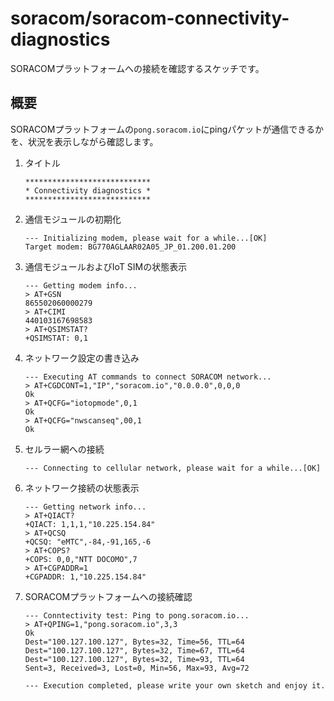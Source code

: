 # soracom/soracom-connectivity-diagnostics

SORACOMプラットフォームへの接続を確認するスケッチです。

## 概要

SORACOMプラットフォームの`pong.soracom.io`にpingパケットが通信できるかを、状況を表示しながら確認します。

1. タイトル

    ```
    ****************************
    * Connectivity diagnostics *
    ****************************
    ```

1. 通信モジュールの初期化

    ```
    --- Initializing modem, please wait for a while...[OK]
    Target modem: BG770AGLAAR02A05_JP_01.200.01.200
    ```

1. 通信モジュールおよびIoT SIMの状態表示

    ```
    --- Getting modem info...
    > AT+GSN
    865502060000279
    > AT+CIMI
    440103167698583
    > AT+QSIMSTAT?
    +QSIMSTAT: 0,1
    ```

1. ネットワーク設定の書き込み

    ```
    --- Executing AT commands to connect SORACOM network...
    > AT+CGDCONT=1,"IP","soracom.io","0.0.0.0",0,0,0
    Ok
    > AT+QCFG="iotopmode",0,1
    Ok
    > AT+QCFG="nwscanseq",00,1
    Ok
    ```

1. セルラー網への接続

    ```
    --- Connecting to cellular network, please wait for a while...[OK]
    ```

1. ネットワーク接続の状態表示

    ```
    --- Getting network info...
    > AT+QIACT?
    +QIACT: 1,1,1,"10.225.154.84"
    > AT+QCSQ
    +QCSQ: "eMTC",-84,-91,165,-6
    > AT+COPS?
    +COPS: 0,0,"NTT DOCOMO",7
    > AT+CGPADDR=1
    +CGPADDR: 1,"10.225.154.84"
    ```

1. SORACOMプラットフォームへの接続確認

    ```
    --- Conntectivity test: Ping to pong.soracom.io...
    > AT+QPING=1,"pong.soracom.io",3,3
    Ok
    Dest="100.127.100.127", Bytes=32, Time=56, TTL=64
    Dest="100.127.100.127", Bytes=32, Time=67, TTL=64
    Dest="100.127.100.127", Bytes=32, Time=93, TTL=64
    Sent=3, Received=3, Lost=0, Min=56, Max=93, Avg=72

    --- Execution completed, please write your own sketch and enjoy it.
    ```
